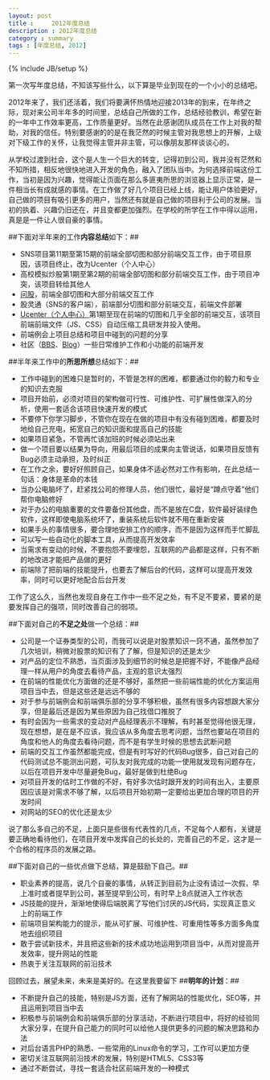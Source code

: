 ```yaml
---
layout: post
title : 	2012年度总结
description : 2012年度总结
category : summary
tags : [年度总结, 2012]
---
```

{% include JB/setup %}

第一次写年度总结，不知该写些什么，以下算是毕业到现在的一个小小的总结吧。

2012年来了，我们还活着，我们将要满怀热情地迎接2013年的到来，在年终之际，现对来公司半年多的时间里，总结自己所做的工作，总结经验教训，希望在新的一年中工作效率更高，工作质量更好。当然在此感谢团队成员在工作上对我的帮助，对我的信任。特别要感谢的的是在我茫然的时候主管对我思想上的开解，上级对下级工作的关怀，让我觉得主管并非主管，可以像朋友那样谈谈心的。

从学校过渡到社会，这个是人生一个巨大的转变，记得初到公司，我并没有茫然和不知所措，相反地很快地进入开发的角色，融入了团队当中。为何选择前端这份工作，当初是因为兴趣，觉得能让页面在那么多匪夷所思的浏览器上显示正常，是一件相当长有成就感的事情。在工作做了好几个项目已经上线，能让用户体验更好，自己做的项目有吸引更多的用户，当然还有就是自己做的项目利于公司的发展。当初的执着、兴趣仍旧还在，并且变都更加强烈。在学校的所学在工作中得以运用，真是是一件让人很自豪的事情。

##下面对半年来的工作**内容总结**如下：##
* SNS项目第11期至第15期的前端全部切图和部分前端交互工作，由于项目原因，该项目终止，改为Ucenter（个人中心）
* 高校模拟炒股第1期至第2期的前端全部切图和部分前端交互工作，由于项目冲突，该项目转给其他人
* [问股](http://ask.10jqka.com.cn/)，前端全部切图和大部分前端交互工作
* 股灵通（SNS的客户端），前端部分切图和部分前端交互，前端文件部署
* [Ucenter（个人中心）](http://t.10jqka.com.cn/127750329)第1期至现在前端的切图和几乎全部的前端交互，该项目前端前端文件（JS、CSS）自动压缩工具研发并投入使用。
* 前端例会上项目总结和项目中碰到的问题的分享
* 社区（[BBS](http://bbs.10jqka.com.cn/)、[Blog](http://blog.10jqka.com.cn/)）一些日常维护工作和小功能的前端开发

##半年来工作中的**所思所想**总结如下：##
* 工作中碰到的困难只是暂时的，不管是怎样的困难，都要通过你的毅力和专业的知识去克服
* 项目开始前，必须对项目的架构做可行性、可维护性、可扩展性做深入的分析，使用一套适合该项目快速开发的模式
* 不要停下你学习脚步，不管你在现在在做的项目中有没有碰到困难，都要及时地给自己充电，拓宽自己的知识面和提高自己的技能
* 如果项目紧急，不管再忙该加班的时候必须站出来
* 做一个项目要以结果为导向，用最后项目的成果向主管说话，如果项目反馈有Bug必须主动承担，及时纠正
* 在工作之余，要好好照顾自己，如果身体不适必然对工作有影响，在此总结一句话：身体是革命的本钱
* 当办公电脑坏了，赶紧找公司的修理人员，他们很忙，最好是“蹲点守着”他们帮你电脑修好
* 对于办公的电脑重要的文件要备份其他盘，而不是放在C盘，软件最好装绿色软件，这样即使电脑系统坏了，重装系统后软件就不用在重新安装
* 如果手头的事情很多，要合理地安排工作的顺序，而不是因为这样而手忙脚乱
* 可以写一些自动化的脚本工具，从而提高开发效率
* 当需求有变动的时候，不要抱怨不要埋怨，互联网的产品都是这样，只有不断的地改进才能把产品做的更好
* 前端除了把前端的技能提升，也要去了解后台的代码，这样可以提高开发效率，同时可以更好地配合后台开发

工作了这么久，当然也发现自身在工作中一些不足之处，有不足不要紧，要紧的是要发挥自己的强项，同时改善自己的弱项。

##下面对自己的**不足之处**做一个总结：##

* 公司是一个证券类型的公司，而我可以说是对股票知识一窍不通，虽然参加了几次培训，稍微对股票的知识有了了解，但是知识的还是太少
* 对产品的定位不熟悉，当页面涉及到细节的时候总是把握不好，不能像产品经理一样从用户的角度去看待产品，主观的意识太强烈
* 在前端的性能优化方面做的还是不够好，虽然把一些前端性能的优化方案运用项目当中去，但是这些还是远远不够的
* 对于参与前端例会和前端俱乐部的分享不够积极，虽然有很多内容想跟大家分享，但是最后还是因为某些原因为自己找借口推脱了
* 有时会因为一些需求的变动对产品经理表示不理解，有时甚至觉得他很无理，现在想想，是在是不应该，我应该从多角度去思考问题，当然也要站在项目的角度和他人的角度去看待问题，而不是有学生时候的思想去武断问题
* 前端的交互工作虽然都能完成，但是有时写好的代码Bug很多，自己对自己的代码测试总不能测出问题，可队友对我完成的功能一使用就发现有问题存在，以后在项目开发中尽量避免Bug，最好是做到杜绝Bug
* 对项目开发的估时工作做的不好，有好多次估时跟开发的时间有出入，主要原因应该是对需求不够了解，以后项目开始初期一定要给出更加合理的项目的开发时间
* 对网站的SEO的优化还是太少

说了那么多自己的不足，上面只是些很有代表性的几点，不足每个人都有，关键是要正确地看待他们，在项目开发中发挥自己的长处的，完善自己的不足，这才是一个合格的程序员的发展之路。

##下面对自己的一些优点做下总结，算是鼓励下自己。##
* 职业素养的提高，说几个自豪的事情，从转正到目前为止没有请过一次假，早上准时或者提早到公司，甚至提早到公司，有时早上8点就进入工作状态
* JS技能的提升，渐渐地使得后端脱离了写他们讨厌的JS代码，实现真正意义上的前端工作
* 前端项目架构能力的提示，能从可扩展、可维护性、可重用性等多方面多角度地去组织项目
* 敢于尝试新技术，并且把这些新的技术成功地运用到项目当中，从而对提高开发效率，提升网站的性能
* 热衷于关注互联网的前沿技术


回顾过去，展望未来，未来是美好的。在这里我要留下
##**明年的计划**：##
* 不断提升自己的技能，特别是JS方面，还有了解网站的性能优化，SEO等，并且运用到项目当中去
* 积极参与前端例会和前端俱乐部的分享活动，不断进行项目中，将好的经验同大家分享，在提升自己能力的同时可以给他人提供更多的问题的解决思路和办法
* 对后台语言PHP的熟悉、一些常用的Linux命令的学习，工作可以更加方便
* 密切关注互联网前沿技术的发展，特别是HTML5、CSS3等
* 通过不断尝试，寻找一套适合社区前端开发的一种模式
